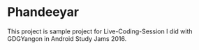 # Phandeeyar
This project is sample project for Live-Coding-Session I did with GDGYangon in Android Study Jams 2016.
